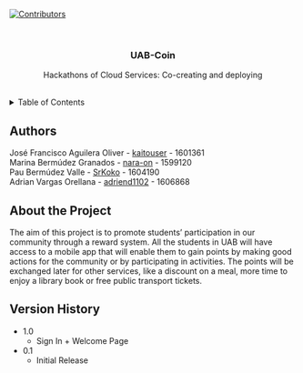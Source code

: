 [![Contributors][contributors-shield]][contributors-url]

<br />
<div align="center">
  <h3 align="center">UAB-Coin</h3>
  <p align="center">
    Hackathons of Cloud Services: Co-creating and deploying
    <br />
    <br />
</div>

<details>
  <summary>Table of Contents</summary>
  <br/>
    <li>
      <a href="#authors">Authors</a>
    </li>
    <li>
      <a href="#about-the-project">About The Project</a>
    </li>
    <li>
      <a href="#version-history">Version History</a>
    </li>
</details>


## Authors
José Francisco Aguilera Oliver - <a href="https://github.com/kaitouser">kaitouser</a> - 1601361  <br />
Marina Bermúdez Granados - <a href="https://github.com/nara-on">nara-on</a> - 1599120 <br /> 
Pau Bermúdez Valle - <a href="https://github.com/SrKoko">SrKoko</a> - 1604190 <br />
Adrian Vargas Orellana - <a href="https://github.com/adriend1102">adriend1102</a> - 1606868<br />


## About the Project

The aim of this project is to promote students’ participation in our community through a reward system. All the students in UAB will have access to a mobile app that will enable them to gain points by making good actions for the community or by participating in activities. The points will be exchanged later for other services, like a discount on a meal, more time to enjoy a library book or free public transport tickets.

## Version History
* 1.0
    * Sign In + Welcome Page
* 0.1
    * Initial Release 

[contributors-shield]: https://img.shields.io/github/contributors/othneildrew/Best-README-Template.svg?style=for-the-badge
[contributors-url]: https://github.com/kaitouser/UAB-Coin/graphs/contributors
